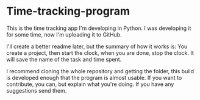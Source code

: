# Time-tracking-program
This is the time tracking app I'm developing in Python. I was developing it for some time, now I'm uploading it to GitHub.

I'll create a better readme later, but the summary of how it works is: You create a project, then start the clock, when you are done, stop the clock. It will save the name of the task and time spent.

I recommend cloning the whole repository and getting the folder, this build is developed enough that the program is almost usable.
If you want to contribute, you can, but explain what you're doing. If you have any suggestions send them.

